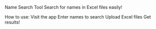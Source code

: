 Name Search Tool
Search for names in Excel files easily!

How to use:
Visit the app
Enter names to search
Upload Excel files
Get results!
